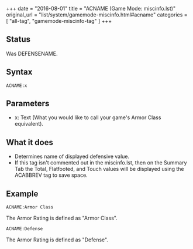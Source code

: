 +++
date = "2016-08-01"
title = "ACNAME (Game Mode: miscinfo.lst)"
original_url = "list/system/gamemode-miscinfo.html#acname"
categories = [ "all-tag", "gamemode-miscinfo-tag" ]
+++

## Status

Was DEFENSENAME.

## Syntax

`ACNAME:x`

## Parameters

-   x: Text (What you would like to call your game's
    Armor Class equivalent).



What it does
------------

-   Determines name of displayed defensive value.
-   If this tag isn't commented out in the miscinfo.lst, then on the
    Summary Tab the Total, Flatfooted, and Touch values will be
    displayed using the ACABBREV tag to save space.

Example
-------

`ACNAME:Armor Class`

The Armor Rating is defined as "Armor Class".

`ACNAME:Defense`

The Armor Rating is defined as "Defense".

